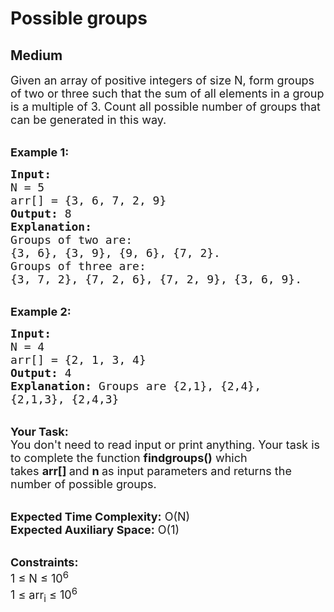 # Possible groups
## Medium
<div class="problems_problem_content__Xm_eO"><p><span style="font-size:18px">Given an array of positive integers of size N, form groups of two or three such that the sum of all elements in a group is a multiple of 3. Count all possible number of groups that can be generated in this way. </span></p>

<p><br>
<span style="font-size:18px"><strong>Example 1:</strong></span></p>

<pre><span style="font-size:18px"><strong>Input:
</strong>N = 5
arr[] = {3, 6, 7, 2, 9}
<strong>Output:</strong> 8
<strong>Explanation:</strong> 
Groups of two are: 
{3, 6}, {3, 9}, {9, 6}, {7, 2}.
Groups of three are: 
{3, 7, 2}, {7, 2, 6}, {7, 2, 9}, {3, 6, 9}.
</span></pre>

<p><br>
<span style="font-size:18px"><strong>Example 2:</strong></span></p>

<pre><span style="font-size:18px"><strong>Input:
</strong>N = 4
arr[] = {2, 1, 3, 4}
<strong>Output:</strong> 4
<strong>Explanation:</strong>&nbsp;Groups are {2,1}, {2,4}, 
{2,1,3}, {2,4,3}</span></pre>

<p><br>
<span style="font-size:18px"><strong>Your Task:</strong><br>
You don't need to read input or print anything. Your task is to complete the function&nbsp;<strong>findgroups()</strong>&nbsp;which takes&nbsp;<strong>arr[]&nbsp;</strong>and&nbsp;<strong>n&nbsp;</strong>as input parameters and returns the number of possible groups.</span></p>

<p><br>
<span style="font-size:18px"><strong>Expected Time Complexity:</strong>&nbsp;O(N)<br>
<strong>Expected Auxiliary Space:</strong>&nbsp;O(1)</span></p>

<p><br>
<span style="font-size:18px"><strong>Constraints:</strong><br>
1 ≤ N ≤ 10<sup>6</sup><br>
1 ≤ arr<sub>i</sub>&nbsp;≤ 10<sup>6</sup></span></p>

<p>&nbsp;</p>
</div>
